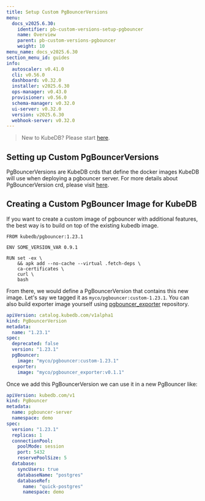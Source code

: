 ```yaml
---
title: Setup Custom PgBouncerVersions
menu:
  docs_v2025.6.30:
    identifier: pb-custom-versions-setup-pgbouncer
    name: Overview
    parent: pb-custom-versions-pgbouncer
    weight: 10
menu_name: docs_v2025.6.30
section_menu_id: guides
info:
  autoscaler: v0.41.0
  cli: v0.56.0
  dashboard: v0.32.0
  installer: v2025.6.30
  ops-manager: v0.43.0
  provisioner: v0.56.0
  schema-manager: v0.32.0
  ui-server: v0.32.0
  version: v2025.6.30
  webhook-server: v0.32.0
---
```


> New to KubeDB? Please start [here](/docs/v2025.6.30/README).

## Setting up Custom PgBouncerVersions

PgBouncerVersions are KubeDB crds that define the docker images KubeDB will use when deploying a pgbouncer server. For more details about PgBouncerVersion crd, please visit [here](/docs/v2025.6.30/guides/pgbouncer/concepts/catalog).

## Creating a Custom PgBouncer Image for KubeDB

If you want to create a custom image of pgbouncer with additional features, the best way is to build on top of the existing kubedb image.

```docker
FROM kubedb/pgbouncer:1.23.1

ENV SOME_VERSION_VAR 0.9.1

RUN set -ex \
    && apk add --no-cache --virtual .fetch-deps \
    ca-certificates \
    curl \
    bash
```

From there, we would define a PgBouncerVersion that contains this new image. Let's say we tagged it as `myco/pgbouncer:custom-1.23.1`.  You can also build exporter image yourself using [pgbouncer_exporter](https://github.com/kubedb/pgbouncer_exporter) repository.

```yaml
apiVersion: catalog.kubedb.com/v1alpha1
kind: PgBouncerVersion
metadata:
  name: "1.23.1"
spec:
  deprecated: false
  version: "1.23.1"
  pgBouncer:
    image: "myco/pgbouncer:custom-1.23.1"
  exporter:
    image: "myco/pgbouncer_exporter:v0.1.1"
```

Once we add this PgBouncerVersion we can use it in a new PgBouncer like:

```yaml
apiVersion: kubedb.com/v1
kind: PgBouncer
metadata:
  name: pgbouncer-server
  namespace: demo
spec:
  version: "1.23.1"
  replicas: 1
  connectionPool:
    poolMode: session
    port: 5432
    reservePoolSize: 5
  database:
    syncUsers: true
    databaseName: "postgres"
    databaseRef:
      name: "quick-postgres"
      namespace: demo
```
